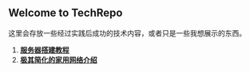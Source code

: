 ## Welcome to TechRepo

这里会存放一些经过实践后成功的技术内容，或者只是一些我想展示的东西。

1. **[服务器搭建教程](./Server.md)**
2. **[极其简化的家用网络介绍](./HomeNetwork.md)**


